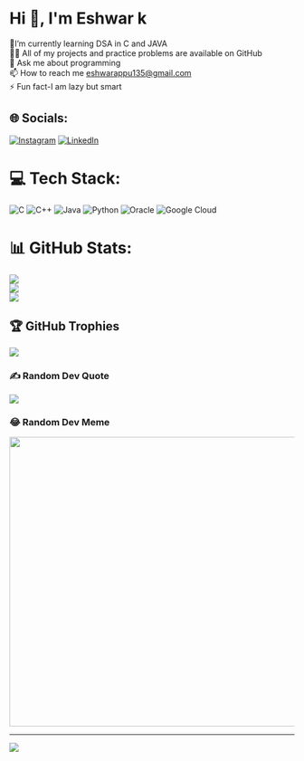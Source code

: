 # Hi 👋, I'm Eshwar k
🔭I’m currently learning DSA in C and JAVA<br>👨‍💻 All of my projects and practice problems are available on GitHub<br>💬 Ask me about programming<br>📫 How to reach me eshwarappu135@gmail.com<br>⚡ Fun fact-I am lazy but smart


## 🌐 Socials:
[![Instagram](https://img.shields.io/badge/Instagram-%23E4405F.svg?logo=Instagram&logoColor=white)](https://instagram.com/eshwark123) [![LinkedIn](https://img.shields.io/badge/LinkedIn-%230077B5.svg?logo=linkedin&logoColor=white)](https://linkedin.com/in/https://www.linkedin.com/in/eshwar-k-21a05424b/) 

# 💻 Tech Stack:
![C](https://img.shields.io/badge/c-%2300599C.svg?style=for-the-badge&logo=c&logoColor=white) ![C++](https://img.shields.io/badge/c++-%2300599C.svg?style=for-the-badge&logo=c%2B%2B&logoColor=white) ![Java](https://img.shields.io/badge/java-%23ED8B00.svg?style=for-the-badge&logo=java&logoColor=white) ![Python](https://img.shields.io/badge/python-3670A0?style=for-the-badge&logo=python&logoColor=ffdd54) ![Oracle](https://img.shields.io/badge/Oracle-F80000?style=for-the-badge&logo=oracle&logoColor=white) ![Google Cloud](https://img.shields.io/badge/Google%20Cloud-%234285F4.svg?style=for-the-badge&logo=google-cloud&logoColor=white)
# 📊 GitHub Stats:
![](https://github-readme-stats.vercel.app/api?username=1RN21CS056&theme=radical&hide_border=false&include_all_commits=true&count_private=true)<br/>
![](https://github-readme-streak-stats.herokuapp.com/?user=1RN21CS056&theme=radical&hide_border=false)<br/>
![](https://github-readme-stats.vercel.app/api/top-langs/?username=1RN21CS056&theme=radical&hide_border=false&include_all_commits=true&count_private=true&layout=compact)

## 🏆 GitHub Trophies
![](https://github-profile-trophy.vercel.app/?username=1RN21CS056&theme=radical&no-frame=false&no-bg=true&margin-w=4)

### ✍️ Random Dev Quote
![](https://quotes-github-readme.vercel.app/api?type=horizontal&theme=radical)

### 😂 Random Dev Meme
<img src="https://random-memer.herokuapp.com/" width="512px"/>

---
[![](https://visitcount.itsvg.in/api?id=1RN21CS056&icon=0&color=0)](https://visitcount.itsvg.in)

<!-- Proudly created with GPRM ( https://gprm.itsvg.in ) -->
